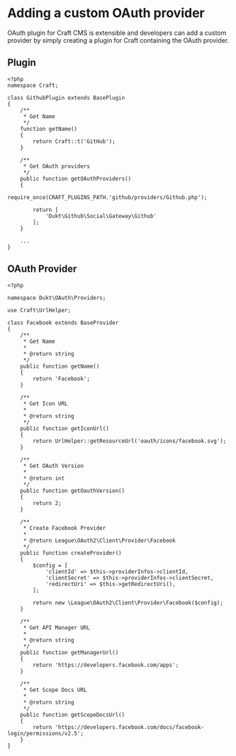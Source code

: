 # Adding a custom OAuth provider

OAuth plugin for Craft CMS is extensible and developers can add a custom provider
by simply creating a plugin for Craft containing the OAuth provider.

## Plugin

    <?php
    namespace Craft;

    class GithubPlugin extends BasePlugin
    {
        /**
         * Get Name
         */
        function getName()
        {
            return Craft::t('GitHub');
        }

        /**
         * Get OAuth providers
         */
        public function getOAuthProviders()
        {
            require_once(CRAFT_PLUGINS_PATH.'github/providers/Github.php');

            return [
                'Dukt\Github\Social\Gateway\Github'
            ];
        }

        ...
    }


## OAuth Provider

    <?php

    namespace Dukt\OAuth\Providers;

    use Craft\UrlHelper;

    class Facebook extends BaseProvider
    {
        /**
         * Get Name
         *
         * @return string
         */
        public function getName()
        {
            return 'Facebook';
        }

        /**
         * Get Icon URL
         *
         * @return string
         */
        public function getIconUrl()
        {
            return UrlHelper::getResourceUrl('oauth/icons/facebook.svg');
        }

        /**
         * Get OAuth Version
         *
         * @return int
         */
        public function getOauthVersion()
        {
            return 2;
        }

        /**
         * Create Facebook Provider
         *
         * @return League\OAuth2\Client\Provider\Facebook
         */
        public function createProvider()
        {
            $config = [
                'clientId' => $this->providerInfos->clientId,
                'clientSecret' => $this->providerInfos->clientSecret,
                'redirectUri' => $this->getRedirectUri(),
            ];

            return new \League\OAuth2\Client\Provider\Facebook($config);
        }

        /**
         * Get API Manager URL
         *
         * @return string
         */
        public function getManagerUrl()
        {
            return 'https://developers.facebook.com/apps';
        }

        /**
         * Get Scope Docs URL
         *
         * @return string
         */
        public function getScopeDocsUrl()
        {
            return 'https://developers.facebook.com/docs/facebook-login/permissions/v2.5';
        }
    }